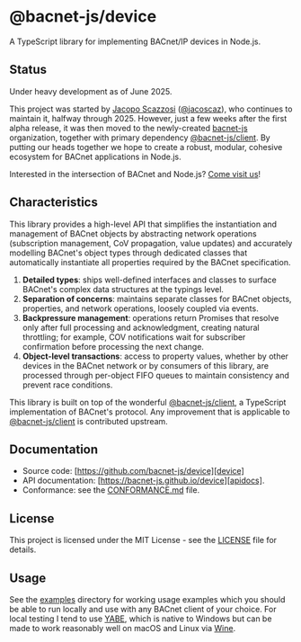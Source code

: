 
# @bacnet-js/device

A TypeScript library for implementing BACnet/IP devices in Node.js.

## Status

Under heavy development as of June 2025.

This project was started by [Jacopo Scazzosi] ([@jacoscaz]), who continues
to maintain it, halfway through 2025. However, just a few weeks after the first
alpha release, it was then moved to the newly-created [bacnet-js] organization,
together with primary dependency [@bacnet-js/client]. By putting our heads
together we hope to create a robust, modular, cohesive ecosystem for BACnet
applications in Node.js.

Interested in the intersection of BACnet and Node.js? [Come visit us][bacnet-js]!

## Characteristics

This library provides a high-level API that simplifies the instantiation and
management of BACnet objects by abstracting network operations (subscription
management, CoV propagation, value updates) and accurately modelling BACnet's
object types through dedicated classes that automatically instantiate all
properties required by the BACnet specification.

1. **Detailed types**: ships well-defined interfaces and classes to surface
   BACnet's complex data structures at the typings level.
2. **Separation of concerns**: maintains separate classes for BACnet objects,
   properties, and network operations, loosely coupled via events.
3. **Backpressure management**: operations return Promises that resolve only
   after full processing and acknowledgment, creating natural throttling; for
   example, COV notifications wait for subscriber confirmation before processing
   the next change.
4. **Object-level transactions**: access to property values, whether by other
   devices in the BACnet network or by consumers of this library, are processed
   through per-object FIFO queues to maintain consistency and prevent race
   conditions.

This library is built on top of the wonderful [@bacnet-js/client], a TypeScript
implementation of BACnet's protocol. Any improvement that is applicable to
[@bacnet-js/client] is contributed upstream.

## Documentation

- Source code: [https://github.com/bacnet-js/device][device]
- API documentation: [https://bacnet-js.github.io/device][apidocs].
- Conformance: see the [CONFORMANCE.md] file.

## License

This project is licensed under the MIT License - see the [LICENSE] file
for details.

## Usage

See the [examples] directory for working usage examples which you should be
able to run locally and use with any BACnet client of your choice. For local
testing I tend to use [YABE], which is native to Windows but can be made to
work reasonably well on macOS and Linux via [Wine].


[device]: https://github.com/bacnet-js/device
[apidocs]: https://bacnet-js.github.io/device
[bacnet-js]: https://github.com/bacnet-js
[Jacopo Scazzosi]: https://github.com/jacoscaz
[@jacoscaz]: https://github.com/jacoscaz
[@bacnet-js/client]: https://github.com/bacnet-js/node-bacnet
[LICENSE]: https://github.com/bacnet-js/device/blob/main/LICENSE
[CONFORMANCE.md]: https://github.com/bacnet-js/device/blob/main/CONFORMANCE.md
[examples]: https://github.com/bacnet-js/device/tree/main/src/examples
[YABE]: https://sourceforge.net/projects/yetanotherbacnetexplorer/
[Wine]: https://www.winehq.org

